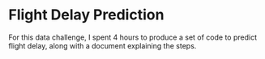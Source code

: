 # Flight Delay Prediction

For this data challenge, I spent 4 hours to produce a set of code to predict flight delay, along with a document explaining the steps. 
